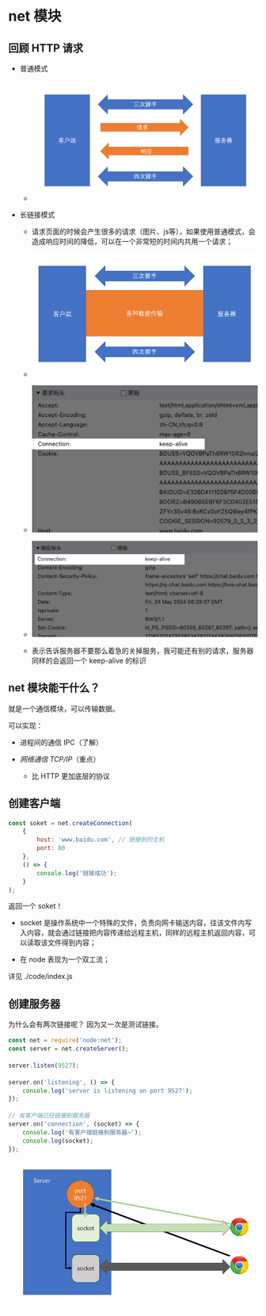 # net 模块

## 回顾 HTTP 请求

- 普通模式

    - ![alt text](image.png)

- 长链接模式

    - 请求页面的时候会产生很多的请求（图片、js等），如果使用普通模式，会造成响应时间的降低，可以在一个非常短的时间内共用一个请求；

    - ![alt text](image-1.png)

    - ![alt text](image-2.png)

    - ![alt text](image-3.png)

    - 表示告诉服务器不要那么着急的关掉服务，我可能还有别的请求，服务器同样的会返回一个 keep-alive 的标识

## net 模块能干什么？

就是一个通信模块，可以传输数据。

可以实现：

- 进程间的通信 IPC（了解）

- *网络通信 TCP/IP*（重点）

    - 比 HTTP 更加底层的协议

## 创建客户端

```js
const soket = net.createConnection(
    {
        host: 'www.baidu.com', // 链接到的主机
        port: 80
    },
    () => {
        console.log('链接成功'); 
    }
);
```

返回一个 soket！

- socket 是操作系统中一个特殊的文件，负责向网卡输送内容，往该文件内写入内容，就会通过链接把内容传递给远程主机，同样的远程主机返回内容，可以读取该文件得到内容；

- 在 node 表现为一个双工流；

详见 ./code/index.js

## 创建服务器

为什么会有两次链接呢？
因为又一次是测试链接。

```js
const net = require('node:net');
const server = net.createServer();

server.listen(9527);

server.on('listening', () => {
    console.log('server is listening on port 9527');
});

// 有客户端已经链接到服务器
server.on('connection', (socket) => {
    console.log('有客户端链接到服务器~');
    console.log(socket);
});
```

![alt text](image-4.png)